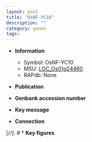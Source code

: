 ```yaml
---
layout: post
title: "OsNF-YC10"
description: ""
category: genes
tags: 
---
```


* **Information**  
    + Symbol: OsNF-YC10  
    + MSU: [LOC_Os01g24460](http://rice.uga.edu/cgi-bin/ORF_infopage.cgi?orf=LOC_Os01g24460)  
    + RAPdb: None  

* **Publication**  

* **Genbank accession number**  

* **Key message**  

* **Connection**  

[//]: # * **Key figures**  



